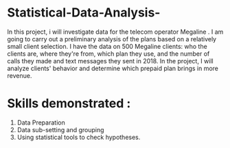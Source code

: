 # Statistical-Data-Analysis-
In this project, i will investigate data for the telecom operator Megaline
. I am going to carry out a preliminary analysis of the plans based on a relatively small client selection. I have the data on 500 Megaline clients: who the clients are, where they're from, which plan they use, and the number of calls they made and text messages they sent in 2018. 
In the project, I will analyze clients' behavior and determine which prepaid plan brings in more revenue.

# Skills demonstrated :
1.  Data Preparation 
2.  Data sub-setting and grouping 
3.  Using statistical tools to check hypotheses.
